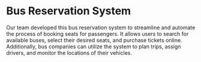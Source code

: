# Bus Reservation System
Our team developed this bus reservation system to streamline and automate the process of booking seats for passengers. It allows users to search for available buses, select their desired seats, and purchase tickets online. Additionally, bus companies can utilize the system to plan trips, assign drivers, and monitor the locations of their vehicles.
